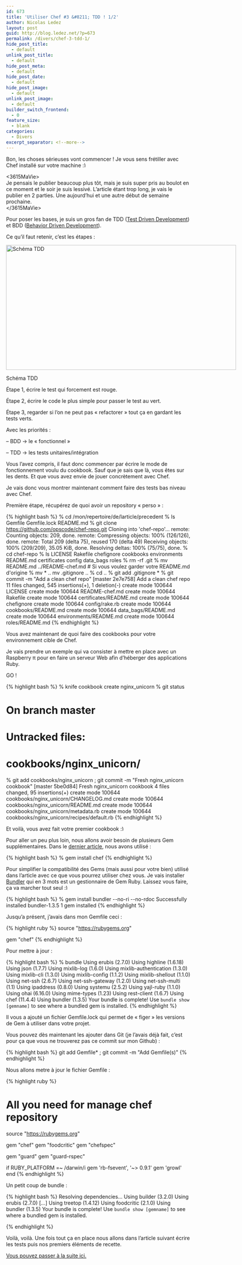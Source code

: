 ```yaml
---
id: 673
title: 'Utiliser Chef #3 &#8211; TDD ! 1/2'
author: Nicolas Ledez
layout: post
guid: http://blog.ledez.net/?p=673
permalink: /divers/chef-3-tdd-1/
hide_post_title:
  - default
unlink_post_title:
  - default
hide_post_meta:
  - default
hide_post_date:
  - default
hide_post_image:
  - default
unlink_post_image:
  - default
builder_switch_frontend:
  - 0
feature_size:
  - blank
categories:
  - Divers
excerpt_separator: <!--more-->
---
```

Bon, les choses sérieuses vont commencer ! Je vous sens frétiller avec Chef installé sur votre machine <img src="smilies/simple-smile.png" alt=":)" class="wp-smiley" style="height: 1em; max-height: 1em;" />

<3615MaVie>  
Je pensais le publier beaucoup plus tôt, mais je suis super pris au boulot en ce moment et le soir je suis lessivé. L&rsquo;article étant trop long, je vais le publier en 2 parties. Une aujourd&rsquo;hui et une autre début de semaine prochaine.  
</3615MaVie>

Pour poser les bases, je suis un gros fan de TDD ([Test Driven Development][1]) et BDD ([Behavior Driven Development][2]).

<!--more-->

Ce qu&rsquo;il faut retenir, c&rsquo;est les étapes :

<div id="attachment_675" style="width: 639px" class="wp-caption alignnone">
  <a href="http://blog.ledez.net/wp-content/uploads/2013/05/Red-Green-Refactor-4.png"><img class="size-full wp-image-675" src="http://blog.ledez.net/wp-content/uploads/2013/05/Red-Green-Refactor-4.png" alt="Schéma TDD" width="629" height="341" /></a>
  
  <p class="wp-caption-text">
    Schéma TDD
  </p>
</div>

Étape 1, écrire le test qui forcement est rouge.

Étape 2, écrire le code le plus simple pour passer le test au vert.

Étape 3, regarder si l&rsquo;on ne peut pas &laquo;&nbsp;refactorer&nbsp;&raquo; tout ça en gardant les tests verts.

Avec les priorités :

&#8211; BDD -> le &laquo;&nbsp;fonctionnel&nbsp;&raquo;

&#8211; TDD -> les tests unitaires/intégration

Vous l&rsquo;avez compris, il faut donc commencer par écrire le mode de fonctionnement voulu du cookbook. Sauf que je sais que là, vous êtes sur les dents. Et que vous avez envie de jouer concrètement avec Chef.

Je vais donc vous montrer maintenant comment faire des tests bas niveau avec Chef.

Première étape, récupérez de quoi avoir un repository &laquo;&nbsp;perso&nbsp;&raquo; :

{% highlight bash %}
% cd /mon/repertoire/de/larticle/precedent
% ls
Gemfile Gemfile.lock README.md
% git clone https://github.com/opscode/chef-repo.git
Cloning into 'chef-repo'...
remote: Counting objects: 209, done.
remote: Compressing objects: 100% (126/126), done.
remote: Total 209 (delta 75), reused 170 (delta 49)
Receiving objects: 100% (209/209), 35.05 KiB, done.
Resolving deltas: 100% (75/75), done.
% cd chef-repo
% ls
LICENSE Rakefile chefignore cookbooks environments
README.md certificates config data_bags roles
% rm -rf .git
% mv README.md ../README-chef.md # Si vous voulez garder votre README.md d'origine
% mv * ..
mv .gitignore ..
% cd ..
% git add .gitignore *
% git commit -m "Add a clean chef repo"
[master 2e7e758] Add a clean chef repo
11 files changed, 545 insertions(+), 1 deletion(-)
create mode 100644 LICENSE
create mode 100644 README-chef.md
create mode 100644 Rakefile
create mode 100644 certificates/README.md
create mode 100644 chefignore
create mode 100644 config/rake.rb
create mode 100644 cookbooks/README.md
create mode 100644 data_bags/README.md
create mode 100644 environments/README.md
create mode 100644 roles/README.md
{% endhighlight %}

Vous avez maintenant de quoi faire des cookbooks pour votre environnement cible de Chef.

Je vais prendre un exemple qui va consister à mettre en place avec un Raspberry π pour en faire un serveur Web afin d’héberger des applications Ruby.

GO !

{% highlight bash %}
% knife cookbook create nginx_unicorn
% git status
# On branch master
# Untracked files:
# cookbooks/nginx_unicorn/
% git add cookbooks/nginx_unicorn ; git commit -m "Fresh nginx_unicorn cookbook"
[master 5be0d84] Fresh nginx_unicorn cookbook
4 files changed, 95 insertions(+)
create mode 100644 cookbooks/nginx_unicorn/CHANGELOG.md
create mode 100644 cookbooks/nginx_unicorn/README.md
create mode 100644 cookbooks/nginx_unicorn/metadata.rb
create mode 100644 cookbooks/nginx_unicorn/recipes/default.rb
{% endhighlight %}

Et voilà, vous avez fait votre premier cookbook <img src="smilies/simple-smile.png" alt=":)" class="wp-smiley" style="height: 1em; max-height: 1em;" />

Pour aller un peu plus loin, nous allons avoir besoin de plusieurs Gem supplémentaires. Dans le [dernier article][3], nous avons utilisé :

{% highlight bash %}
% gem install chef
{% endhighlight %}

Pour simplifier la compatibilité des Gems (mais aussi pour votre bien) utilisé dans l&rsquo;article avec ce que vous pourrez utiliser chez vous. Je vais installer [Bundler][4] qui en 3 mots est un gestionnaire de Gem Ruby. Laissez vous faire, ça va marcher tout seul <img src="smilies/simple-smile.png" alt=":)" class="wp-smiley" style="height: 1em; max-height: 1em;" />

{% highlight bash %}
% gem install bundler --no-ri --no-rdoc
Successfully installed bundler-1.3.5
1 gem installed
{% endhighlight %}

Jusqu&rsquo;a présent, j&rsquo;avais dans mon Gemfile ceci :

{% highlight ruby %}
source "https://rubygems.org"

gem "chef"
{% endhighlight %}

Pour mettre à jour :

{% highlight bash %}
% bundle
Using erubis (2.7.0)
Using highline (1.6.18)
Using json (1.7.7)
Using mixlib-log (1.6.0)
Using mixlib-authentication (1.3.0)
Using mixlib-cli (1.3.0)
Using mixlib-config (1.1.2)
Using mixlib-shellout (1.1.0)
Using net-ssh (2.6.7)
Using net-ssh-gateway (1.2.0)
Using net-ssh-multi (1.1)
Using ipaddress (0.8.0)
Using systemu (2.5.2)
Using yajl-ruby (1.1.0)
Using ohai (6.16.0)
Using mime-types (1.23)
Using rest-client (1.6.7)
Using chef (11.4.4)
Using bundler (1.3.5)
Your bundle is complete!
Use `bundle show [gemname]` to see where a bundled gem is installed.
{% endhighlight %}

Il vous a ajouté un fichier Gemfile.lock qui permet de &laquo;&nbsp;figer&nbsp;&raquo; les versions de Gem à utiliser dans votre projet.

Vous pouvez dès maintenant les ajouter dans Git (je l&rsquo;avais déjà fait, c&rsquo;est pour ça que vous ne trouverez pas ce commit sur mon Github) :

{% highlight bash %}
git add Gemfile* ; git commit -m "Add Gemfile(s)"
{% endhighlight %}

Nous allons metre à jour le fichier Gemfile :

{% highlight ruby %}
# All you need for manage chef repository
source "https://rubygems.org"

gem "chef"
gem "foodcritic"
gem "chefspec"

gem "guard"
gem "guard-rspec"

if RUBY_PLATFORM =~ /darwin/i
  gem 'rb-fsevent', '~&gt; 0.9.1'
  gem 'growl'
end
{% endhighlight %}

Un petit coup de bundle :

{% highlight bash %}
Resolving dependencies...
Using builder (3.2.0)
Using erubis (2.7.0)
[...]
Using treetop (1.4.12)
Using foodcritic (2.1.0)
Using bundler (1.3.5)
Your bundle is complete!
Use `bundle show [gemname]` to see where a bundled gem is installed.

{% endhighlight %}

Voilà, voilà. Une fois tout ça en place nous allons dans l&rsquo;article suivant écrire les tests puis nos premiers éléments de recette.

[Vous pouvez passer à la suite ici.][5]

 [1]: http://fr.wikipedia.org/wiki/Test_Driven_Development "Définition Wikipedia du TDD"
 [2]: http://fr.wikipedia.org/wiki/Behavior_Driven_Development "Définition Wikipedia de BDD"
 [3]: http://blog.ledez.net/informatique/chef-2-poste-de-travail/ "Utiliser chef #2 – Installation du poste de travail"
 [4]: http://gembundler.com/ "Le site de Bundler"
 [5]: http://blog.ledez.net/informatique/chef-3-tdd-2/ "Utiliser Chef #3 – TDD ! 2/2"
